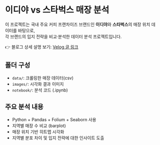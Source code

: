 # 이디야 vs 스타벅스 매장 분석

이 프로젝트는 국내 주요 커피 프랜차이즈 브랜드인 **이디야**와 **스타벅스**의 매장 위치 데이터를 바탕으로,  
각 브랜드의 입지 전략을 비교·분석한 데이터 분석 프로젝트입니다.

👉 블로그 상세 설명 보기: [Velog 글 링크](https://velog.io/@yeongdecember/Data-Analysis-이디야-vs-스타벅스-매장-위치-분석으로-본-브랜드-전략-feat.-웹크롤링-수집)

## 폴더 구성
- `data/`: 크롤링한 매장 데이터(csv)
- `images/`: 시각화 결과 이미지
- `notebook/`: 분석 코드 (.ipynb)

## 주요 분석 내용
- Python + Pandas + Folium + Seaborn 사용
- 지역별 매장 수 비교 (barplot)
- 매장 위치 기반 히트맵 시각화
- 지역별 분포 차이 및 입지 전략에 대한 인사이트 도출

